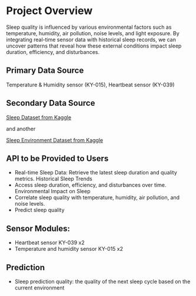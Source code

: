 <h1>Project Overview</h1>
<p> Sleep quality is influenced by various environmental factors such as temperature, humidity, air pollution, noise levels, and light exposure. By integrating real-time sensor data with historical sleep records, we can uncover patterns that reveal how these external conditions impact sleep duration, efficiency, and disturbances.</p>

<h2>Primary Data Source</h2>
<p> Temperature & Humidity sensor (KY-015), Heartbeat sensor (KY-039)</p>
<h2>Secondary Data Source</h2>

[Sleep Dataset from Kaggle](https://www.kaggle.com/datasets/equilibriumm/sleep-efficiency)<p> and another </p>[Sleep Environment Dataset from Kaggle](https://www.kaggle.com/datasets/karthikiye/wearable-tech-sleep-quality/data)
</p>
<h2>API to be Provided to Users</h2>
<ul>
  <li>Real-time Sleep Data: Retrieve the latest sleep duration and quality metrics.
  Historical Sleep Trends</li>
  <li>Access sleep duration, efficiency, and disturbances over time.
  Environmental Impact on Sleep</li>
  <li>Correlate sleep quality with temperature, humidity, air pollution, and noise levels.</li>
  <li>Predict sleep quality</li>
</ul>

</ul>
<h2>Sensor Modules: </h2>
<ul>
<li>
Heartbeat sensor	KY-039 x2
</li>
<li>
Temperature and humidity sensor	KY-015 x2
</li>


</ul>
<h2>Prediction</h2>
<ul>
<li>
Sleep prediction quality: the quality of the next sleep cycle based on the current environment 
</li>
</ul>
